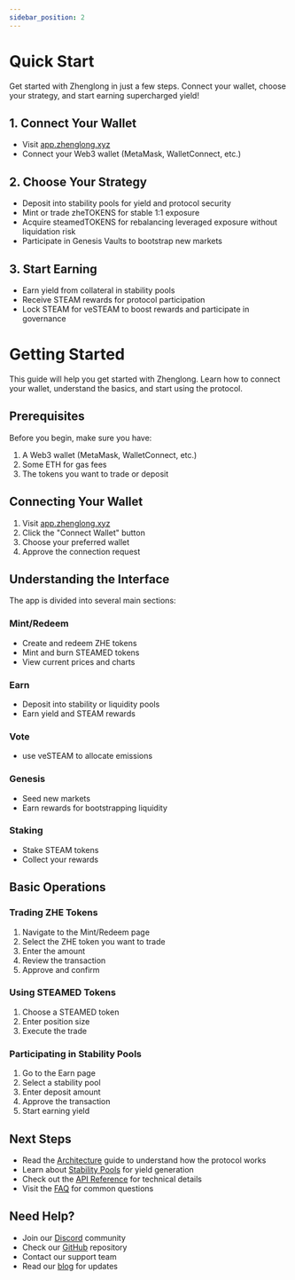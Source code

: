 ```yaml
---
sidebar_position: 2
---
```


# Quick Start

Get started with Zhenglong in just a few steps. Connect your wallet, choose your strategy, and start earning supercharged yield!

## 1. Connect Your Wallet

- Visit [app.zhenglong.xyz](https://app.zhenglong.xyz)
- Connect your Web3 wallet (MetaMask, WalletConnect, etc.)

## 2. Choose Your Strategy

- Deposit into stability pools for yield and protocol security
- Mint or trade zheTOKENS for stable 1:1 exposure
- Acquire steamedTOKENS for rebalancing leveraged exposure without liquidation risk
- Participate in Genesis Vaults to bootstrap new markets

## 3. Start Earning

- Earn yield from collateral in stability pools
- Receive STEAM rewards for protocol participation
- Lock STEAM for veSTEAM to boost rewards and participate in governance

# Getting Started

This guide will help you get started with Zhenglong. Learn how to connect your wallet, understand the basics, and start using the protocol.

## Prerequisites

Before you begin, make sure you have:

1. A Web3 wallet (MetaMask, WalletConnect, etc.)
2. Some ETH for gas fees
3. The tokens you want to trade or deposit

## Connecting Your Wallet

1. Visit [app.zhenglong.xyz](https://app.zhenglong.xyz)
2. Click the "Connect Wallet" button
3. Choose your preferred wallet
4. Approve the connection request

## Understanding the Interface

The app is divided into several main sections:

### Mint/Redeem

- Create and redeem ZHE tokens
- Mint and burn STEAMED tokens
- View current prices and charts

### Earn

- Deposit into stability or liquidity pools
- Earn yield and STEAM rewards

### Vote

- use veSTEAM to allocate emissions

### Genesis

- Seed new markets
- Earn rewards for bootstrapping liquidity

### Staking

- Stake STEAM tokens
- Collect your rewards

## Basic Operations

### Trading ZHE Tokens

1. Navigate to the Mint/Redeem page
2. Select the ZHE token you want to trade
3. Enter the amount
4. Review the transaction
5. Approve and confirm

### Using STEAMED Tokens

1. Choose a STEAMED token
2. Enter position size
3. Execute the trade

### Participating in Stability Pools

1. Go to the Earn page
2. Select a stability pool
3. Enter deposit amount
4. Approve the transaction
5. Start earning yield

## Next Steps

- Read the [Architecture](/architecture) guide to understand how the protocol works
- Learn about [Stability Pools](/stability-pools) for yield generation
- Check out the [API Reference](/api) for technical details
- Visit the [FAQ](/faq) for common questions

## Need Help?

- Join our [Discord](https://discord.gg/zhenglong) community
- Check our [GitHub](https://github.com/zhenglong-protocol) repository
- Contact our support team
- Read our [blog](https://blog.zhenglong.xyz) for updates
